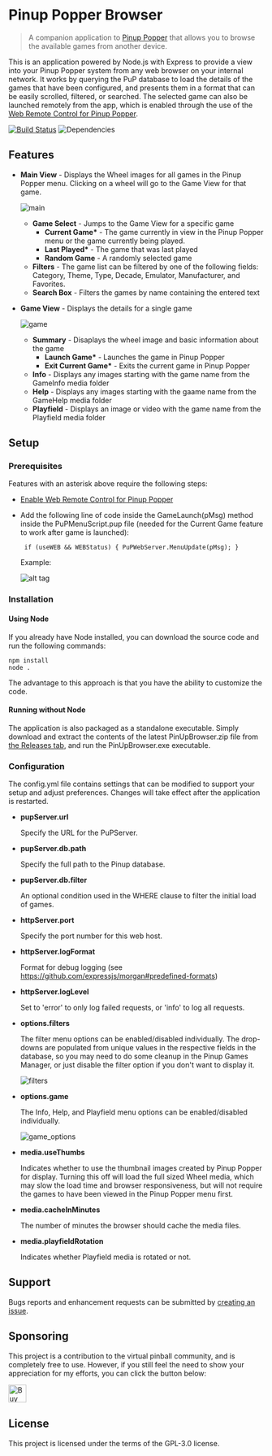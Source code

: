 # Pinup Popper Browser

> A companion application to [Pinup Popper](http://www.nailbuster.com/wikipinup/) that allows you to browse the available games from another device.

This is an application powered by Node.js with Express to provide a view into your Pinup Popper system from any web browser on your internal network. It works by querying the PuP database to load the details of the games that have been configured, and presents them in a format that can be easily scrolled, filtered, or searched. The selected game can also be launched remotely from the app, which is enabled through the use of the [Web Remote Control for Pinup Popper](http://www.nailbuster.com/wikipinup/doku.php?id=web_remote_control).

[![Build Status](https://img.shields.io/travis/doogie2301/pinup-popper-browser/master)](https://travis-ci.org/doogie2301/pinup-popper-browser)
![Dependencies](https://img.shields.io/depfu/doogie2301/pinup-popper-browser)

## Features

- **Main View** - Displays the Wheel images for all games in the Pinup Popper menu. Clicking on a wheel will go to the Game View for that game.

  ![main](https://user-images.githubusercontent.com/12683011/83432430-dc3d8600-a406-11ea-9eae-633f35564905.png)

  - **Game Select** - Jumps to the Game View for a specific game
    - **Current Game\*** - The game currently in view in the Pinup Popper menu or the game currently being played.
    - **Last Played\*** - The game that was last played
    - **Random Game** - A randomly selected game
  - **Filters** - The game list can be filtered by one of the following fields: Category, Theme, Type, Decade, Emulator, Manufacturer, and Favorites.
  - **Search Box** - Filters the games by name containing the entered text

- **Game View** - Displays the details for a single game

  ![game](https://user-images.githubusercontent.com/12683011/83432431-dcd61c80-a406-11ea-95fc-f84ecef145f0.png)

  - **Summary** - Disaplays the wheel image and basic information about the game
    - **Launch Game\*** - Launches the game in Pinup Popper
    - **Exit Current Game\*** - Exits the current game in Pinup Popper
  - **Info** - Displays any images starting with the game name from the GameInfo media folder
  - **Help** - Displays any images starting with the gaame name from the GameHelp media folder
  - **Playfield** - Displays an image or video with the game name from the Playfield media folder

## Setup

### Prerequisites

Features with an asterisk above require the following steps:

- [Enable Web Remote Control for Pinup Popper](http://www.nailbuster.com/wikipinup/doku.php?id=web_remote_control)
- Add the following line of code inside the GameLaunch(pMsg) method inside the PuPMenuScript.pup file (needed for the Current Game feature to work after game is launched):

       if (useWEB && WEBStatus) { PuPWebServer.MenuUpdate(pMsg); }

  Example:

  ![alt tag](https://user-images.githubusercontent.com/12683011/83413297-9a521700-a3e9-11ea-9642-dc5fe37ad381.png)

### Installation

#### Using Node

If you already have Node installed, you can download the source code and run the following commands:

    npm install
    node .

The advantage to this approach is that you have the ability to customize the code.

#### Running without Node

The application is also packaged as a standalone executable. Simply download and extract the contents of the latest PinUpBrowser.zip file from [the Releases tab](https://github.com/doogie2301/pinup-popper-browser/releases), and run the PinUpBrowser.exe executable.

### Configuration

The config.yml file contains settings that can be modified to support your setup and adjust preferences. Changes will take effect after the application is restarted.

* **pupServer.url**
  
  Specify the URL for the PuPServer.

* **pupServer.db.path**
  
  Specify the full path to the Pinup database.

* **pupServer.db.filter**

  An optional condition used in the WHERE clause to filter the initial load of games.

* **httpServer.port**

  Specify the port number for this web host.

* **httpServer.logFormat**

  Format for debug logging (see https://github.com/expressjs/morgan#predefined-formats)

* **httpServer.logLevel**

  Set to 'error' to only log failed requests, or 'info' to log all requests.

* **options.filters**

  The filter menu options can be enabled/disabled individually. The drop-downs are populated from unique values in the respective fields in the database, so you may need to do some cleanup in the Pinup Games Manager, or just disable the filter option if you don't want to display it.

  ![filters](https://user-images.githubusercontent.com/12683011/83432040-3ee25200-a406-11ea-8f2f-ef861d78c22b.png)

* **options.game**

  The Info, Help, and Playfield menu options can be enabled/disabled individually.

  ![game_options](https://user-images.githubusercontent.com/12683011/83432039-3e49bb80-a406-11ea-8729-fcacd876ebef.png)

* **media.useThumbs**

  Indicates whether to use the thumbnail images created by Pinup Popper for display. Turning this off will load the full sized Wheel media, which may slow the load time and browser responsiveness, but will not require the games to have been viewed in the Pinup Popper menu first.

* **media.cacheInMinutes**

  The number of minutes the browser should cache the media files.

* **media.playfieldRotation**

  Indicates whether Playfield media is rotated or not.

## Support

Bugs reports and enhancement requests can be submitted by [creating an  issue](https://github.com/doogie2301/pinup-popper-browser/issues?q=is%3Aopen+is%3Aissue).

## Sponsoring

This project is a contribution to the virtual pinball community, and is completely free to use. However, if you still feel the need to show your appreciation for my efforts, you can click the button below:

<a href="https://www.buymeacoffee.com/doogie2301" target="_blank"><img src="https://cdn.buymeacoffee.com/buttons/lato-black.png" alt="Buy Me A Coffee" height="35"></a>

## License

This project is licensed under the terms of the GPL-3.0 license.

